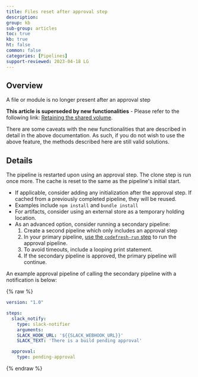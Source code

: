 ```yaml
---
title: Files reset after approval step
description: 
group: kb
sub-group: articles
toc: true
kb: true
ht: false
common: false
categories: [Pipelines]
support-reviewed: 2023-04-18 LG
---
```



## Overview

A file or module is no longer present after an approval step

**This article is superseded by new functionalities** \- Please refer to the following link: [Retaining the shared volume]({{site.baseurl}}/docs/pipelines/steps/approval/#keeping-the-shared-volume-after-an-approval).

There are some caveats with the new functionalities that are described in detail in the above documentation. As such, if you do not wish to use the above feature, the methods described here are still valid solutions.

## Details

The pipeline is restarted upon using an approval step. The clone step is run once more. The cache is reset to the same as the pipeline's initial start.

* If applicable, consider adding any initialization after the approval step. If cached from a previously completed pipeline, they will be reused.
* Examples include `npm install` and `bundle install`
* For artifacts, consider using an external store as a temporary holding location.
* As an advanced option, consider running a secondary pipeline:
  1. Create a second pipeline which only includes an approval step
  2. In your primary pipeline, [use the `codefresh-run` step](https://g.codefresh.io/steps/codefresh-run) to run the approval pipeline.
  3. To avoid timeouts, include a looping print statement.
  4. If the secondary pipeline is approved, the primary pipeline will continue.

An example approval pipeline of calling the secondary pipeline with a notification is below:

{% raw %}

```yaml
version: "1.0"

steps:
  slack_notify:
    type: slack-notifier
    arguments:
    SLACK_HOOK_URL: '${{SLACK_WEBHOOK_URL}}'
    SLACK_TEXT: 'There is a build pending approval'

  approval:
    type: pending-approval
```

{% endraw %}
